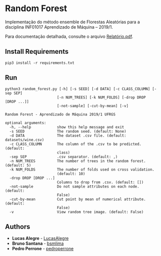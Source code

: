 # Random Forest

Implementação do método ensemble de Florestas Aleatórias para a disciplina INF01017 Aprendizado de Máquina – 2019/1.

Para documentação detalhada, consulte o arquivo [Relatório.pdf](https://github.com/LucasAlegre/random-forest/blob/master/Relatório.pdf).

## Install Requirements

```
pip3 install -r requirements.txt
```

## Run

```
python3 random_forest.py [-h] [-s SEED] [-d DATA] [-c CLASS_COLUMN] [-sep SEP]
                        [-n NUM_TREES] [-k NUM_FOLDS] [-drop DROP [DROP ...]]
                        [-not-sample] [-cut-by-mean] [-v]

Random Forest - Aprendizado de Máquina 2019/1 UFRGS

optional arguments:
  -h, --help            show this help message and exit
  -s SEED               The random seed. (default: None)
  -d DATA               The dataset .csv file. (default: datasets/wine.csv)
  -c CLASS_COLUMN       The column of the .csv to be predicted. (default:
                        class)
  -sep SEP              .csv separator. (default: ,)
  -n NUM_TREES          The number of trees in the random forest. (default: 5)
  -k NUM_FOLDS          The number of folds used on cross validation.
                        (default: 10)
  -drop DROP [DROP ...]
                        Columns to drop from .csv. (default: [])
  -not-sample           Do not sample attributes on each node. (default:
                        False)
  -cut-by-mean          Cut point by mean of numerical attribute. (default:
                        False)
  -v                    View random tree image. (default: False)
```

## Authors

* **Lucas Alegre** - [LucasAlegre](https://github.com/LucasAlegre)
* **Bruno Santana** - [bsmlima](https://github.com/bsmlima)
* **Pedro Perrone** - [pedroperrone](https://github.com/pedroperrone)



